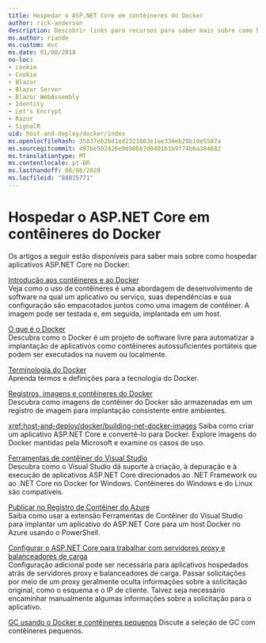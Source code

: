 ```yaml
---
title: Hospedar o ASP.NET Core em contêineres do Docker
author: rick-anderson
description: Descobrir links para recursos para saber mais sobre como hospedar aplicativos ASP.NET Core em contêineres do Docker.
ms.author: riande
ms.custom: mvc
ms.date: 01/08/2018
no-loc:
- cookie
- Cookie
- Blazor
- Blazor Server
- Blazor WebAssembly
- Identity
- Let's Encrypt
- Razor
- SignalR
uid: host-and-deploy/docker/index
ms.openlocfilehash: 35837eb2bd1ed2321663e1ae334eb20b18e5587a
ms.sourcegitcommit: 497be502426e9d90bb7d0401b1b9f74b6a384682
ms.translationtype: MT
ms.contentlocale: pt-BR
ms.lasthandoff: 08/08/2020
ms.locfileid: "88015771"
---
```

# <a name="host-aspnet-core-in-docker-containers"></a>Hospedar o ASP.NET Core em contêineres do Docker

Os artigos a seguir estão disponíveis para saber mais sobre como hospedar aplicativos ASP.NET Core no Docker:

[Introdução aos contêineres e ao Docker](/dotnet/standard/microservices-architecture/container-docker-introduction/index)  
Veja como o uso de contêineres é uma abordagem de desenvolvimento de software na qual um aplicativo ou serviço, suas dependências e sua configuração são empacotados juntos como uma imagem de contêiner. A imagem pode ser testada e, em seguida, implantada em um host.

[O que é o Docker](/dotnet/standard/microservices-architecture/container-docker-introduction/docker-defined)  
Descubra como o Docker é um projeto de software livre para automatizar a implantação de aplicativos como contêineres autossuficientes portáteis que podem ser executados na nuvem ou localmente.

[Terminologia do Docker](/dotnet/standard/microservices-architecture/container-docker-introduction/docker-terminology)  
Aprenda termos e definições para a tecnologia do Docker.

[Registros, imagens e contêineres do Docker](/dotnet/standard/microservices-architecture/container-docker-introduction/docker-containers-images-registries)  
Descubra como imagens de contêiner do Docker são armazenadas em um registro de imagem para implantação consistente entre ambientes.

<xref:host-and-deploy/docker/building-net-docker-images> Saiba como criar um aplicativo ASP.NET Core e convertê-lo para Docker. Explore imagens do Docker mantidas pela Microsoft e examine os casos de uso.

[Ferramentas de contêiner do Visual Studio](xref:host-and-deploy/docker/visual-studio-tools-for-docker)  
Descubra como o Visual Studio dá suporte à criação, à depuração e à execução de aplicativos ASP.NET Core direcionados ao .NET Framework ou ao .NET Core no Docker for Windows. Contêineres do Windows e do Linux são compatíveis.

[Publicar no Registro de Contêiner do Azure](/azure/vs-azure-tools-docker-hosting-web-apps-in-docker)  
Saiba como usar a extensão Ferramentas de Contêiner do Visual Studio para implantar um aplicativo do ASP.NET Core para um host Docker no Azure usando o PowerShell.

[Configurar o ASP.NET Core para trabalhar com servidores proxy e balanceadores de carga](xref:host-and-deploy/proxy-load-balancer)  
Configuração adicional pode ser necessária para aplicativos hospedados atrás de servidores proxy e balanceadores de carga. Passar solicitações por meio de um proxy geralmente oculta informações sobre a solicitação original, como o esquema e o IP de cliente. Talvez seja necessário encaminhar manualmente algumas informações sobre a solicitação para o aplicativo.

[GC usando o Docker e contêineres pequenos](xref:performance/memory#sc) Discute a seleção de GC com contêineres pequenos.